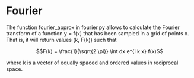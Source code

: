 Fourier
=======

The function fourier_approx in fourier.py allows to calculate the Fourier transform of a function y = f(x)
that has been sampled in a grid of points x. That is, it will return values (k, F(k)) such that

```math
F(k) = \frac{1}{\sqrt{2 \pi}} \int dx e^{i k x} f(x)
```
where k is a vector of equally spaced and ordered values in reciprocal space.

